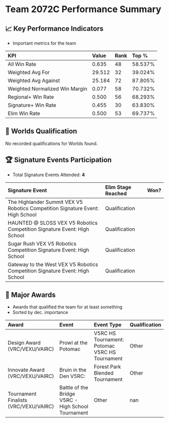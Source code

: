 # Team 2072C Performance Summary

## 📈 Key Performance Indicators
- Important metrics for the team

| KPI | Value | Rank | Top % |
|:---|:-----|:----|:-----|
| All Win Rate | 0.635 | 48 | 58.537% |
| Weighted Avg For | 29.512 | 32 | 39.024% |
| Weighted Avg Against | 25.184 | 72 | 87.805% |
| Weighted Normalized Win Margin | 0.077 | 58 | 70.732% |
| Regional+ Win Rate | 0.500 | 56 | 68.293% |
| Signature+ Win Rate | 0.455 | 30 | 63.830% |
| Elim Win Rate | 0.500 | 53 | 69.737% |


## 🎯 Worlds Qualification
No recorded qualifications for Worlds found.

## 🏆 Signature Events Participation
- Total Signature Events Attended: **4**

| Signature Event | Elim Stage Reached | Won? |
|:----------------|:-------------------|:----|
| The Highlander Summit VEX V5 Robotics Competition Signature Event: High School | Qualification |  |
| HAUNTED @ SLOSS VEX V5 Robotics Competition Signature Event: High School | Qualification |  |
| Sugar Rush VEX V5 Robotics Competition Signature Event: High School | Qualification |  |
| Gateway to the West VEX V5 Robotics Competition Signature Event: High School | Qualification |  |


## 🥇 Major Awards
- Awards that qualified the team for at least something
- Sorted by dec. importance

| Award | Event | Event Type | Qualification |
|:------|:------|:-----------|:--------------|
| Design Award (VRC/VEXU/VAIRC) | Prowl at the Potomac | V5RC HS Tournament: Potomac V5RC HS Tournament | Other | Event Region Championship |
| Innovate Award (VRC/VEXU/VAIRC) | Bruin in the Den V5RC: | Forest Park Blended Tournament | Other | nan |
| Tournament Finalists (VRC/VEXU/VAIRC) | Battle of the Bridge V5RC - High School Tournament | Other | nan |

